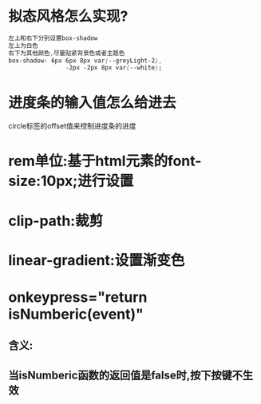 # 拟态风格怎么实现?
```css
左上和右下分别设置box-shadow
左上为白色
右下为其他颜色,尽量贴紧背景色或者主题色
box-shadow: 6px 6px 8px var(--greyLight-2),
                -2px -2px 8px var(--white);
```

# 进度条的输入值怎么给进去
circle标签的offset值来控制进度条的进度

# rem单位:基于html元素的font-size:10px;进行设置

# clip-path:裁剪

# linear-gradient:设置渐变色

# onkeypress="return isNumberic(event)"
## 含义:
## 当isNumberic函数的返回值是false时,按下按键不生效

